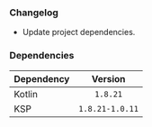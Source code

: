 ### Changelog
* Update project dependencies.

### Dependencies
| Dependency |     Version     |
|------------|:---------------:|
| Kotlin     |    `1.8.21`     |
| KSP        | `1.8.21-1.0.11` |
